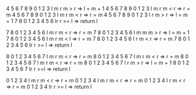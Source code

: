 4 5 6 7 8 9 0 1 2 3
l       m         r
m > r => l = m + 1
4 5 6 7 8 9 0 1 2 3
l   m   r
m < r => r = m
4 5 6 7 8 9 0 1 2 3
l m r
m < r => r = m
4 5 6 7 8 9 0 1 2 3
l r
m > r => l = m + 1
7 8 0 1 2 3 4 5 6
lr
r >= l => return l

7 8 0 1 2 3 4 5 6
l       m       r
m < r => r = m
7 8 0 1 2 3 4 5 6
l m     m
m > r => l = m + 1
7 8 0 1 2 3 4 5 6
l m r
m < l => r = m
7 8 0 1 2 3 4 5 6
l r
m < r => r = m
7 8 0 1 2 3 4 5 6
lr
r >= l => return l

8 0 1 2 3 4 5 6 7
l       m       r
m < r => r = m
8 0 1 2 3 4 5 6 7
l   m   r
m < r => r = m
8 0 1 2 3 4 5 6 7
l m r
m < r => r = m
8 0 1 2 3 4 5 6 7
l r
m > r => l = m + 1
8 0 1 2 3 4 5 6 7
lr
r >=l => return l

0 1 2 3 4
l   m   r
m < r => r = m
0 1 2 3 4
l m r
m < r => r = m
0 1 2 3 4
l r
m < r => r = m
0 1 2 3 4
lr
r >= l => return l
